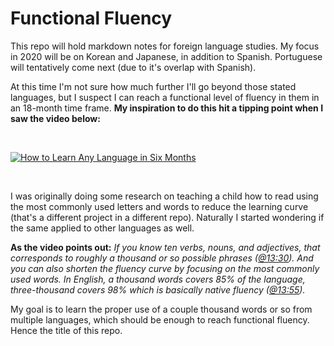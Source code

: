 # Functional Fluency

This repo will hold markdown notes for foreign language studies. My focus in 2020 will be on Korean and Japanese, in addition to Spanish. Portuguese will tentatively come next (due to it's overlap with Spanish).

At this time I'm not sure how much further I'll go beyond those stated languages, but I suspect I can reach a functional level of fluency in them in an 18-month time frame. **My inspiration to do this hit a tipping point when I saw the video below:**

&nbsp;

[![How to Learn Any Language in Six Months](https://img.youtube.com/vi/d0yGdNEWdn0/0.jpg)](https://www.youtube.com/watch?v=d0yGdNEWdn0)

&nbsp;

I was originally doing some research on teaching a child how to read using the most commonly used letters and words to reduce the learning curve (that's a different project in a different repo). Naturally I started wondering if the same applied to other languages as well.

**As the video points out:** *If you know ten verbs, nouns, and adjectives, that corresponds to roughly a thousand or so possible phrases ([@13:30](https://youtu.be/d0yGdNEWdn0?t=810)). And you can also shorten the fluency curve by focusing on the most commonly used words. In English, a thousand words covers 85% of the language, three-thousand covers 98% which is basically native fluency ([@13:55](https://youtu.be/d0yGdNEWdn0?t=835)).*

My goal is to learn the proper use of a couple thousand words or so from multiple languages, which should be enough to reach functional fluency. Hence the title of this repo.
